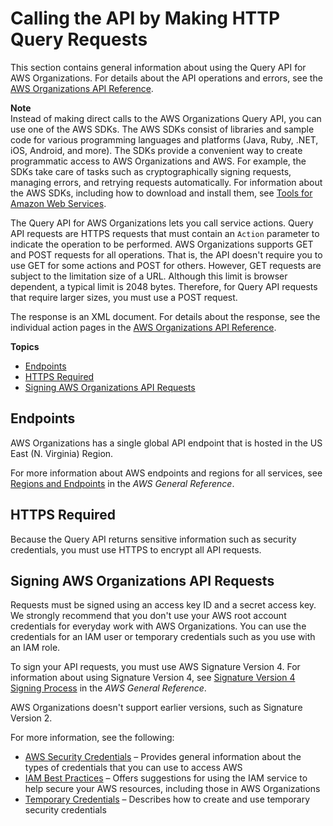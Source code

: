 # Calling the API by Making HTTP Query Requests<a name="orgs_query-requests"></a>

This section contains general information about using the Query API for AWS Organizations\. For details about the API operations and errors, see the [AWS Organizations API Reference](https://docs.aws.amazon.com/organizations/latest/APIReference/)\.

**Note**  
Instead of making direct calls to the AWS Organizations Query API, you can use one of the AWS SDKs\. The AWS SDKs consist of libraries and sample code for various programming languages and platforms \(Java, Ruby, \.NET, iOS, Android, and more\)\. The SDKs provide a convenient way to create programmatic access to AWS Organizations and AWS\. For example, the SDKs take care of tasks such as cryptographically signing requests, managing errors, and retrying requests automatically\. For information about the AWS SDKs, including how to download and install them, see [Tools for Amazon Web Services](http://aws.amazon.com/tools/)\.

The Query API for AWS Organizations lets you call service actions\. Query API requests are HTTPS requests that must contain an `Action` parameter to indicate the operation to be performed\. AWS Organizations supports GET and POST requests for all operations\. That is, the API doesn't require you to use GET for some actions and POST for others\. However, GET requests are subject to the limitation size of a URL\. Although this limit is browser dependent, a typical limit is 2048 bytes\. Therefore, for Query API requests that require larger sizes, you must use a POST request\.

The response is an XML document\. For details about the response, see the individual action pages in the [AWS Organizations API Reference](https://docs.aws.amazon.com/organizations/latest/APIReference/)\.

**Topics**
+ [Endpoints](#OrgsEndpoints)
+ [HTTPS Required](#IAMHTTPSRequired)
+ [Signing AWS Organizations API Requests](#SigVersion)

## Endpoints<a name="OrgsEndpoints"></a>

AWS Organizations has a single global API endpoint that is hosted in the US East \(N\. Virginia\) Region\.

For more information about AWS endpoints and regions for all services, see [Regions and Endpoints](https://docs.aws.amazon.com/general/latest/gr/index.html?rande.html) in the *AWS General Reference*\. 

## HTTPS Required<a name="IAMHTTPSRequired"></a>

Because the Query API returns sensitive information such as security credentials, you must use HTTPS to encrypt all API requests\. 

## Signing AWS Organizations API Requests<a name="SigVersion"></a>

Requests must be signed using an access key ID and a secret access key\. We strongly recommend that you don't use your AWS root account credentials for everyday work with AWS Organizations\. You can use the credentials for an IAM user or temporary credentials such as you use with an IAM role\.

To sign your API requests, you must use AWS Signature Version 4\. For information about using Signature Version 4, see [Signature Version 4 Signing Process](https://docs.aws.amazon.com/general/latest/gr/signature-version-4.html) in the *AWS General Reference*\. 

AWS Organizations doesn't support earlier versions, such as Signature Version 2\.

For more information, see the following:
+ [AWS Security Credentials](https://docs.aws.amazon.com/general/latest/gr/aws-security-credentials.html) – Provides general information about the types of credentials that you can use to access AWS
+ [IAM Best Practices](https://docs.aws.amazon.com/IAM/latest/UserGuide/best-practices.html) – Offers suggestions for using the IAM service to help secure your AWS resources, including those in AWS Organizations
+ [Temporary Credentials](https://docs.aws.amazon.com/IAM/latest/UserGuide/id_credentials_temp.html) – Describes how to create and use temporary security credentials